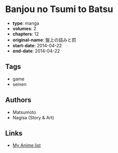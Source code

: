# Banjou no Tsumi to Batsu

-   **type**: manga
-   **volumes**: 2
-   **chapters**: 12
-   **original-name**: 盤上の詰みと罰
-   **start-date**: 2014-04-22
-   **end-date**: 2014-04-22

## Tags

-   game
-   seinen

## Authors

-   Matsumoto
-   Nagisa (Story & Art)

## Links

-   [My Anime list](https://myanimelist.net/manga/83351/Banjou_no_Tsumi_to_Batsu)
